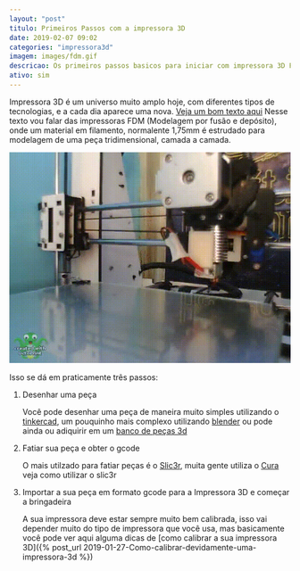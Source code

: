 ```yaml
---
layout: "post"
titulo: Primeiros Passos com a impressora 3D
date: 2019-02-07 09:02
categories: "impressora3d"
imagem: images/fdm.gif
descricao: Os primeiros passos basicos para iniciar com impressora 3D FDM
ativo: sim
---
```


Impressora 3D é um universo muito amplo hoje, com diferentes tipos de tecnologias, e a cada dia aparece uma nova. [Veja um bom texto aqui](https://www.tecmundo.com.br/impressora-3d/38826-como-funciona-uma-impressora-3d-ilustracao-.htm)
Nesse texto vou falar das impressoras FDM (Modelagem por fusão e depósito), onde um material em filamento, normalente 1,75mm é estrudado para modelagem de uma peça tridimensional, camada a camada.


![](/assets/images/fdm.gif)

Isso se dá em praticamente três passos:

1. Desenhar uma peça 

	Você pode desenhar uma peça de maneira muito simples utilizando o [tinkercad](https://www.tinkercad.com/), um pouquinho mais complexo utilizando [blender](https://www.blender.org/) ou pode ainda ou adiquirir em um [banco de peças 3d](https://www.thingiverse.com/)

2. Fatiar sua peça e obter o gcode 

	O mais utilzado para fatiar peças é o [Slic3r](https://www.slic3r.org/), muita gente utiliza o [Cura](https://ultimaker.com/en/products/ultimaker-cura-software) veja como utilizar o slic3r []()

3. Importar a sua peça em formato gcode para a Impressora 3D e começar a bringadeira

	A sua impressora deve estar sempre muito bem calibrada, isso vai depender muito do tipo de impressora que você usa, mas basicamente você pode ver aqui alguma dicas de [como calibrar a sua impressora 3D]({% post_url 2019-01-27-Como-calibrar-devidamente-uma-impressora-3d %})
